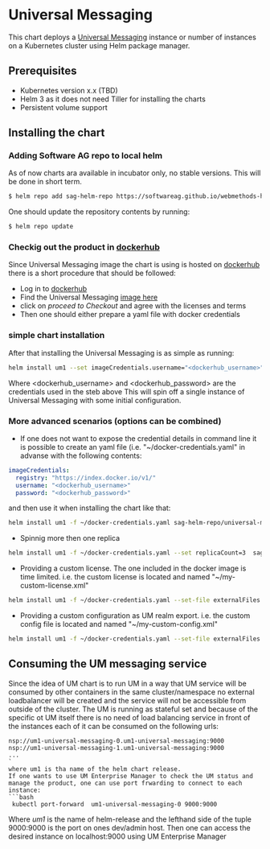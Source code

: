 # Universal Messaging
This chart deploys a [Universal Messaging](https://www.softwareag.com/corporate/products/az/universal_messaging/default.html) instance or number of instances on a Kubernetes cluster using Helm package manager.

## Prerequisites
- Kubernetes version x.x (TBD)
- Helm 3 as it does not need Tiller for installing the charts
- Persistent volume support

## Installing the chart
### Adding Software AG repo to local helm
As of now charts ara available in incubator only, no stable versions. This will be done in short term.
```bash
$ helm repo add sag-helm-repo https://softwareag.github.io/webmethods-helm-collection/charts-repo/incubator
```
One should update the repository contents by running:
```bash
$ helm repo update
```
### Checkig out the product in [dockerhub](https://hub.docker.com)
Since Universal Messaging image the chart is using is hosted on [dockerhub](https://hub.docker.com) there is a short procedure that should be followed:
- Log in to [dockerhub](https://hub.docker.com)
- Find the Universal Messaging [image here](https://hub.docker.com/_/softwareag-universalmessaging-server)
- click on *proceed to Checkout* and agree with the licenses and terms
- Then one should either prepare a yaml file with docker credentials
### simple chart installation
After that installing the Universal Messaging is as simple as running:
```bash
helm install um1 --set imageCredentials.username="<dockerhub_username>" --set imageCredentials.password="<dockerhub_password>"  sag-helm-repo/universal-messaging
```
Where <dockerhub_username> and <dockerhub_password> are the credentials used in the steb above 
This will spin off a single instance of Universal Messaging with some initial configuration.
### More advanced scenarios (options can be combined)
- If one does not want to expose the credential details in command line it is possible to create an yaml file (i.e. "~/docker-credentials.yaml" in advanse with the following contents:
```yaml
imageCredentials:
  registry: "https://index.docker.io/v1/"
  username: "<dockerhub_username>"
  password: "<dockerhub_password>"
```
and then use it when installing the chart like that:
```bash
helm install um1 -f ~/docker-credentials.yaml sag-helm-repo/universal-messaging
```
- Spinnig more then one replica
``` bash
helm install um1 -f ~/docker-credentials.yaml --set replicaCount=3  sag-helm-repo/universal-messaging
```
- Providing a custom license. The one included in the docker image is time limited. i.e. the custom license is located and named "~/my-custom-license.xml"
``` bash
helm install um1 -f ~/docker-credentials.yaml --set-file externalFiles.licenseFile=~/my-custom-license.xml   sag-helm-repo/universal-messaging
```
- Providing a custom configuration as UM realm export. i.e. the custom config file is located and named "~/my-custom-config.xml"
``` bash
helm install um1 -f ~/docker-credentials.yaml --set-file externalFiles.configFile="~/my-custom-config.xml" sag-helm-repo/universal-messaging
```
## Consuming the UM messaging service
Since the idea of UM chart is to run UM in a way that UM service will be consumed by other containers in the same cluster/namespace no external loadbalancer will be created and the service will not be accessible from outside of the cluster.
The UM is running as stateful set and because of the specific ot UM itself there is no need of load balancing service in front of the instances each of it can be consumed on the following urls:
```
nsp://um1-universal-messaging-0.um1-universal-messaging:9000
nsp://um1-universal-messaging-1.um1-universal-messaging:9000
...
`
where um1 is tha name of the helm chart release.
If one wants to use UM Enterprise Manager to check the UM status and manage the product, one can use port frwarding to connect to each instance:
```bash
 kubectl port-forward  um1-universal-messaging-0 9000:9000
```
Where *um1* is the name of helm-release and the lefthand side of the tuple 9000:9000 is the port on ones dev/admin host. Then one can access the desired instance on localhost:9000 using UM Enterprise Manager
